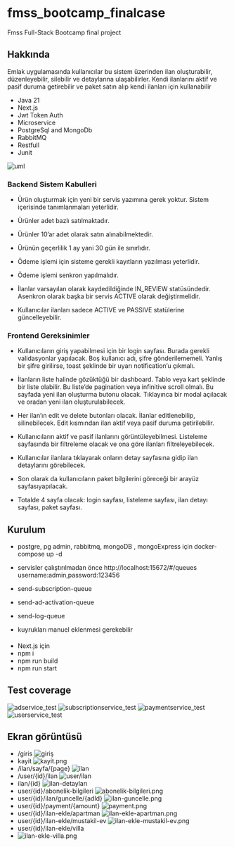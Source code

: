# fmss_bootcamp_finalcase
Fmss Full-Stack Bootcamp final project

## Hakkında
Emlak uygulamasında kullanıcılar bu sistem üzerinden ilan oluşturabilir, düzenleyebilir, silebilir ve detaylarına ulaşabilirler. Kendi ilanlarını aktif ve pasif duruma getirebilir  ve paket satın alıp kendi ilanları için kullanabilir
- Java 21
- Next.js
- Jwt Token Auth
- Microservice
- PostgreSql and MongoDb
- RabbitMQ
- Restfull
- Junit

![uml](./img/uml.png)

### Backend Sistem Kabulleri
- Ürün oluşturmak için yeni bir servis yazımına gerek yoktur. Sistem içerisinde tanımlanmaları yeterlidir.

- Ürünler adet bazlı satılmaktadır.

- Ürünler 10’ar adet olarak satın alınabilmektedir.

- Ürünün geçerlilik 1 ay yani 30 gün ile sınırlıdır.

- Ödeme işlemi için sisteme gerekli kayıtların yazılması yeterlidir.

- Ödeme işlemi senkron yapılmalıdır.

- İlanlar varsayılan olarak kaydedildiğinde IN_REVIEW statüsündedir. Asenkron olarak başka  bir servis ACTIVE olarak değiştirmelidir.

- Kullanıcılar ilanları sadece ACTIVE ve PASSIVE statülerine güncelleyebilir.

### Frontend Gereksinimler

- Kullanıcıların giriş yapabilmesi için bir login sayfası. Burada gerekli validasyonlar yapılacak. Boş kullanıcı adı, şifre gönderilememeli. Yanlış bir şifre girilirse, toast şeklinde bir uyarı notification’u çıkmalı.

- İlanların liste halinde gözüktüğü bir dashboard. Tablo veya kart şeklinde bir liste olabilir. Bu liste’de pagination veya infinitive scroll olmalı. Bu sayfada yeni ilan oluşturma butonu olacak. Tıklayınca bir modal açılacak ve oradan yeni ilan oluşturulabilecek.

- Her ilan’ın edit ve delete butonları olacak. İlanlar editlenebilip, silinebilecek. Edit kısmından ilan aktif veya pasif duruma getirilebilir.

- Kullanıcıların aktif ve pasif ilanlarını görüntüleyebilmesi. Listeleme sayfasında bir filtreleme olacak ve ona göre ilanları filtreleyebilecek.

- Kullanıcılar ilanlara tıklayarak onların detay sayfasına gidip ilan detaylarını görebilecek.

- Son olarak da kullanıcıların paket bilgilerini göreceği bir arayüz sayfasıyapılacak.

- Totalde 4 sayfa olacak: login sayfası, listeleme sayfası, ilan detayı sayfası, paket sayfası.

## Kurulum


- postgre, pg admin, rabbitmq, mongoDB , mongoExpress için docker-compose up -d

- servisler çalıştırılmadan önce http://localhost:15672/#/queues username:admin,password:123456
- send-subscription-queue
- send-ad-activation-queue
- send-log-queue
- kuyrukları manuel eklenmesi gerekebilir
####
- Next.js için
- npm i
- npm run build
- npm run start

## Test coverage

![adservice_test](./img/adservice_test.png)
![subscriptionservice_test](./img/subscriptionservice_test.png)
![paymentservice_test](./img/paymentservice_test.png)
![userservice_test](./img/userservice_test.png)

## Ekran görüntüsü 

- /giris
![giriş](./img/giris.png)
- kayit
  ![kayit.png](/img/kayit.png)
- /ilan/sayfa/{page}
  ![ilan](./img/ilan.png)
- /user/{id}/ilan
  ![user/ilan](./img/user-ilan.png)
- ilan/{id}
  ![ilan-detayları](./img/ilan-detayları.png)
- user/{id}/abonelik-bilgileri
  ![abonelik-bilgileri.png](./img/abonelik-bilgileri.png)
- user/{id}/ilan/guncelle/{adId}
 ![ilan-guncelle.png](./img/ilan-guncelle.png)
- user/{id}/payment/{amount}
 ![payment.png](/img/payment.png)
- user/{id}/ilan-ekle/apartman
![ilan-ekle-apartman.png](/img/ilan-ekle-apartman.png)
- user/{id}/ilan-ekle/mustakil-ev
![ilan-ekle-mustakil-ev.png](/img/ilan-ekle-mustakil-ev.png)
- user/{id}/ilan-ekle/villa
- ![ilan-ekle-villa.png](/img/ilan-ekle-villa.png)
